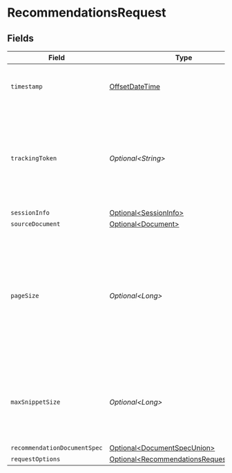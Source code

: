 # RecommendationsRequest


## Fields

| Field                                                                                                                                                          | Type                                                                                                                                                           | Required                                                                                                                                                       | Description                                                                                                                                                    | Example                                                                                                                                                        |
| -------------------------------------------------------------------------------------------------------------------------------------------------------------- | -------------------------------------------------------------------------------------------------------------------------------------------------------------- | -------------------------------------------------------------------------------------------------------------------------------------------------------------- | -------------------------------------------------------------------------------------------------------------------------------------------------------------- | -------------------------------------------------------------------------------------------------------------------------------------------------------------- |
| `timestamp`                                                                                                                                                    | [OffsetDateTime](https://docs.oracle.com/javase/8/docs/api/java/time/OffsetDateTime.html)                                                                      | :heavy_minus_sign:                                                                                                                                             | The ISO 8601 timestamp associated with the client request.                                                                                                     |                                                                                                                                                                |
| `trackingToken`                                                                                                                                                | *Optional\<String>*                                                                                                                                            | :heavy_minus_sign:                                                                                                                                             | A previously received trackingToken for a search associated with the same query. Useful for more requests and requests for other tabs.                         |                                                                                                                                                                |
| `sessionInfo`                                                                                                                                                  | [Optional\<SessionInfo>](../../models/components/SessionInfo.md)                                                                                               | :heavy_minus_sign:                                                                                                                                             | N/A                                                                                                                                                            |                                                                                                                                                                |
| `sourceDocument`                                                                                                                                               | [Optional\<Document>](../../models/components/Document.md)                                                                                                     | :heavy_minus_sign:                                                                                                                                             | N/A                                                                                                                                                            |                                                                                                                                                                |
| `pageSize`                                                                                                                                                     | *Optional\<Long>*                                                                                                                                              | :heavy_minus_sign:                                                                                                                                             | Hint to the server about how many results to send back. Server may return less or more. Structured results and clustered results don't count towards pageSize. | 100                                                                                                                                                            |
| `maxSnippetSize`                                                                                                                                               | *Optional\<Long>*                                                                                                                                              | :heavy_minus_sign:                                                                                                                                             | Hint to the server about how many characters long a snippet may be. Server may return less or more.                                                            | 400                                                                                                                                                            |
| `recommendationDocumentSpec`                                                                                                                                   | [Optional\<DocumentSpecUnion>](../../models/components/DocumentSpecUnion.md)                                                                                   | :heavy_minus_sign:                                                                                                                                             | N/A                                                                                                                                                            |                                                                                                                                                                |
| `requestOptions`                                                                                                                                               | [Optional\<RecommendationsRequestOptions>](../../models/components/RecommendationsRequestOptions.md)                                                           | :heavy_minus_sign:                                                                                                                                             | N/A                                                                                                                                                            |                                                                                                                                                                |